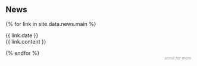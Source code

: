## News

<div class="news-timeline">

{% for link in site.data.news.main %}

  <div class="news-item">
    <div class="news-date">{{ link.date }}</div>
    <div class="news-content">{{ link.content }}</div>
  </div>

{% endfor %}

</div>

<div id="news-scroll-hint" style="text-align: right; font-size: 0.75em; color: #999; margin-top: -15px; margin-bottom: 15px; font-style: italic; margin-right: 5px; transition: opacity 0.3s ease;">
  scroll for more
</div>
